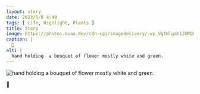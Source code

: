 ```yaml
---
layout: story
date: 2023/5/8 4:49
tags: [ Life, Highlight, Plants ]
title: Story
image: https://photos.muan.dev/cdn-cgi/imagedelivery/-wp_VgtWlgmh1JURQ8t1mg/4f3189c4-b272-481d-777a-ed730a699200/public
caption: |
  💐
alt: |
  hand holding  a bouquet of flower mostly white and green.
---
```


![hand holding  a bouquet of flower mostly white and green.](https://photos.muan.dev/cdn-cgi/imagedelivery/-wp_VgtWlgmh1JURQ8t1mg/4f3189c4-b272-481d-777a-ed730a699200/public)

💐
